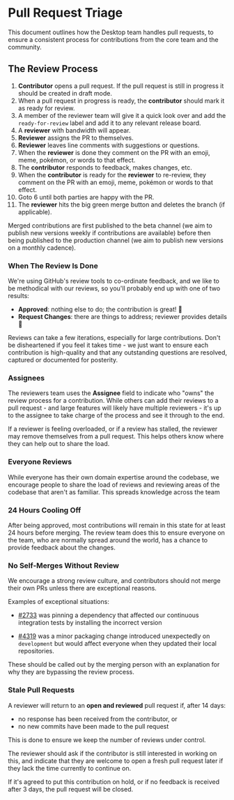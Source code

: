 # Pull Request Triage

This document outlines how the Desktop team handles pull requests, to ensure
a consistent process for contributions from the core team and the community.

## The Review Process

1. **Contributor** opens a pull request. If the pull request is still in progress
   it should be created in draft mode.
1. When a pull request in progress is ready, the **contributor** should mark it
   as ready for review.
1. A member of the reviewer team will give it a quick look over and
   add the `ready-for-review` label and add it to any relevant release board.
1. A **reviewer** with bandwidth will appear.
1. **Reviewer** assigns the PR to themselves.
1. **Reviewer** leaves line comments with suggestions or questions.
1. When the **reviewer** is done they comment on the PR with an emoji, meme,
   pokémon, or words to that effect.
1. The **contributor** responds to feedback, makes changes, etc.
1. When the **contributor** is ready for the **reviewer** to re-review, they
   comment on the PR with an emoji, meme, pokémon or words to that effect.
1. Goto 6 until both parties are happy with the PR.
1. The **reviewer** hits the big green merge button and deletes the branch (if
    applicable).

Merged contributions are first published to the beta channel (we aim to publish
new versions weekly if contributions are available) before then being
published to the production channel (we aim to publish new versions on a monthly
cadence).

### When The Review Is Done

We're using GitHub's review tools to co-ordinate feedback, and we like to be
methodical with our reviews, so you'll probably end up with one of two results:

- **Approved**: nothing else to do; the contribution is great! :gem:
- **Request Changes**: there are things to address; reviewer provides details :memo:

Reviews can take a few iterations, especially for large contributions. Don't
be disheartened if you feel it takes time - we just want to ensure each
contribution is high-quality and that any outstanding questions are resolved,
captured or documented for posterity.

### Assignees

The reviewers team uses the **Assignee** field to indicate who "owns" the review
process for a contribution. While others can add their reviews to a pull request -
and large features will likely have multiple reviewers - it's up to the assignee
to take charge of the process and see it through to the end.

If a reviewer is feeling overloaded, or if a review has stalled, the reviewer may
remove themselves from a pull request. This helps others know where they can help
out to share the load.

### Everyone Reviews

While everyone has their own domain expertise around the codebase, we encourage
people to share the load of reviews and reviewing areas of the codebase that
aren't as familiar. This spreads knowledge across the team

### 24 Hours Cooling Off

After being approved, most contributions will remain in this state for at least
24 hours before merging. The review team does this to ensure everyone on the team,
who are normally spread around the world, has a chance to provide feedback about
the changes.

### No Self-Merges Without Review

We encourage a strong review culture, and contributors should not merge their
own PRs unless there are exceptional reasons.

Examples of exceptional situations:

- [#2733](https://github.com/xixu-me/git-desktop/pull/2733) was pinning a dependency
  that affected our continuous integration tests by installing the incorrect
  version

- [#4319](https://github.com/xixu-me/git-desktop/pull/4319) was a minor packaging
  change introduced unexpectedly on `development` but would affect everyone when they
  updated their local repositories.

These should be called out by the merging person with an explanation for why they are bypassing the review process.

### Stale Pull Requests

A reviewer will return to an **open and reviewed** pull request if, after 14
days:

- no response has been received from the contributor, or
- no new commits have been made to the pull request

This is done to ensure we keep the number of reviews under control.

The reviewer should ask if the contributor is still interested in working on
this, and indicate that they are welcome to open a fresh pull request later if
they lack the time currently to continue on.

If it's agreed to put this contribution on hold, or if no feedback is
received after 3 days, the pull request will be closed.
